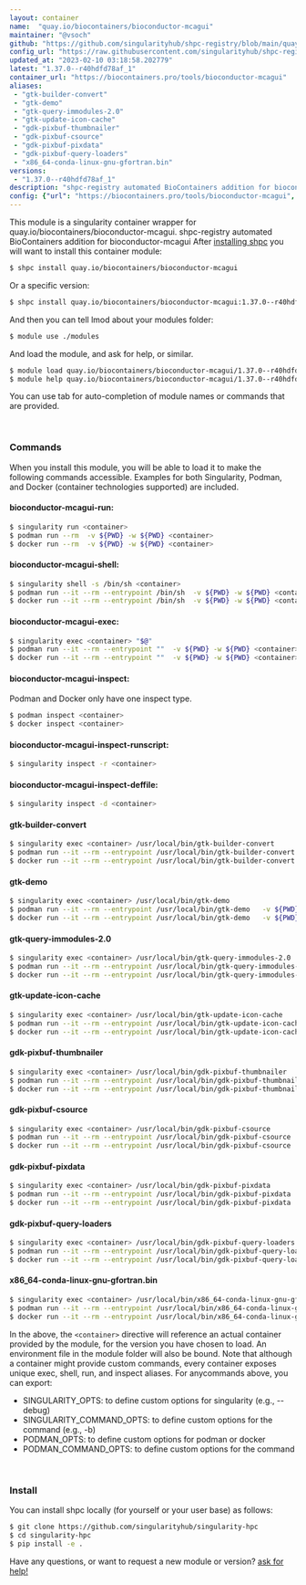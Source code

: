 ```yaml
---
layout: container
name:  "quay.io/biocontainers/bioconductor-mcagui"
maintainer: "@vsoch"
github: "https://github.com/singularityhub/shpc-registry/blob/main/quay.io/biocontainers/bioconductor-mcagui/container.yaml"
config_url: "https://raw.githubusercontent.com/singularityhub/shpc-registry/main/quay.io/biocontainers/bioconductor-mcagui/container.yaml"
updated_at: "2023-02-10 03:18:58.202779"
latest: "1.37.0--r40hdfd78af_1"
container_url: "https://biocontainers.pro/tools/bioconductor-mcagui"
aliases:
 - "gtk-builder-convert"
 - "gtk-demo"
 - "gtk-query-immodules-2.0"
 - "gtk-update-icon-cache"
 - "gdk-pixbuf-thumbnailer"
 - "gdk-pixbuf-csource"
 - "gdk-pixbuf-pixdata"
 - "gdk-pixbuf-query-loaders"
 - "x86_64-conda-linux-gnu-gfortran.bin"
versions:
 - "1.37.0--r40hdfd78af_1"
description: "shpc-registry automated BioContainers addition for bioconductor-mcagui"
config: {"url": "https://biocontainers.pro/tools/bioconductor-mcagui", "maintainer": "@vsoch", "description": "shpc-registry automated BioContainers addition for bioconductor-mcagui", "latest": {"1.37.0--r40hdfd78af_1": "sha256:8617ee15addcd4e213c5922a65dfb7625a6b87b00e5f87070f345b4f59975e63"}, "tags": {"1.37.0--r40hdfd78af_1": "sha256:8617ee15addcd4e213c5922a65dfb7625a6b87b00e5f87070f345b4f59975e63"}, "docker": "quay.io/biocontainers/bioconductor-mcagui", "aliases": {"gtk-builder-convert": "/usr/local/bin/gtk-builder-convert", "gtk-demo": "/usr/local/bin/gtk-demo", "gtk-query-immodules-2.0": "/usr/local/bin/gtk-query-immodules-2.0", "gtk-update-icon-cache": "/usr/local/bin/gtk-update-icon-cache", "gdk-pixbuf-thumbnailer": "/usr/local/bin/gdk-pixbuf-thumbnailer", "gdk-pixbuf-csource": "/usr/local/bin/gdk-pixbuf-csource", "gdk-pixbuf-pixdata": "/usr/local/bin/gdk-pixbuf-pixdata", "gdk-pixbuf-query-loaders": "/usr/local/bin/gdk-pixbuf-query-loaders", "x86_64-conda-linux-gnu-gfortran.bin": "/usr/local/bin/x86_64-conda-linux-gnu-gfortran.bin"}}
---
```


This module is a singularity container wrapper for quay.io/biocontainers/bioconductor-mcagui.
shpc-registry automated BioContainers addition for bioconductor-mcagui
After [installing shpc](#install) you will want to install this container module:


```bash
$ shpc install quay.io/biocontainers/bioconductor-mcagui
```

Or a specific version:

```bash
$ shpc install quay.io/biocontainers/bioconductor-mcagui:1.37.0--r40hdfd78af_1
```

And then you can tell lmod about your modules folder:

```bash
$ module use ./modules
```

And load the module, and ask for help, or similar.

```bash
$ module load quay.io/biocontainers/bioconductor-mcagui/1.37.0--r40hdfd78af_1
$ module help quay.io/biocontainers/bioconductor-mcagui/1.37.0--r40hdfd78af_1
```

You can use tab for auto-completion of module names or commands that are provided.

<br>

### Commands

When you install this module, you will be able to load it to make the following commands accessible.
Examples for both Singularity, Podman, and Docker (container technologies supported) are included.

#### bioconductor-mcagui-run:

```bash
$ singularity run <container>
$ podman run --rm  -v ${PWD} -w ${PWD} <container>
$ docker run --rm  -v ${PWD} -w ${PWD} <container>
```

#### bioconductor-mcagui-shell:

```bash
$ singularity shell -s /bin/sh <container>
$ podman run --it --rm --entrypoint /bin/sh  -v ${PWD} -w ${PWD} <container>
$ docker run --it --rm --entrypoint /bin/sh  -v ${PWD} -w ${PWD} <container>
```

#### bioconductor-mcagui-exec:

```bash
$ singularity exec <container> "$@"
$ podman run --it --rm --entrypoint ""  -v ${PWD} -w ${PWD} <container> "$@"
$ docker run --it --rm --entrypoint ""  -v ${PWD} -w ${PWD} <container> "$@"
```

#### bioconductor-mcagui-inspect:

Podman and Docker only have one inspect type.

```bash
$ podman inspect <container>
$ docker inspect <container>
```

#### bioconductor-mcagui-inspect-runscript:

```bash
$ singularity inspect -r <container>
```

#### bioconductor-mcagui-inspect-deffile:

```bash
$ singularity inspect -d <container>
```


#### gtk-builder-convert

```bash
$ singularity exec <container> /usr/local/bin/gtk-builder-convert
$ podman run --it --rm --entrypoint /usr/local/bin/gtk-builder-convert   -v ${PWD} -w ${PWD} <container> -c " $@"
$ docker run --it --rm --entrypoint /usr/local/bin/gtk-builder-convert   -v ${PWD} -w ${PWD} <container> -c " $@"
```


#### gtk-demo

```bash
$ singularity exec <container> /usr/local/bin/gtk-demo
$ podman run --it --rm --entrypoint /usr/local/bin/gtk-demo   -v ${PWD} -w ${PWD} <container> -c " $@"
$ docker run --it --rm --entrypoint /usr/local/bin/gtk-demo   -v ${PWD} -w ${PWD} <container> -c " $@"
```


#### gtk-query-immodules-2.0

```bash
$ singularity exec <container> /usr/local/bin/gtk-query-immodules-2.0
$ podman run --it --rm --entrypoint /usr/local/bin/gtk-query-immodules-2.0   -v ${PWD} -w ${PWD} <container> -c " $@"
$ docker run --it --rm --entrypoint /usr/local/bin/gtk-query-immodules-2.0   -v ${PWD} -w ${PWD} <container> -c " $@"
```


#### gtk-update-icon-cache

```bash
$ singularity exec <container> /usr/local/bin/gtk-update-icon-cache
$ podman run --it --rm --entrypoint /usr/local/bin/gtk-update-icon-cache   -v ${PWD} -w ${PWD} <container> -c " $@"
$ docker run --it --rm --entrypoint /usr/local/bin/gtk-update-icon-cache   -v ${PWD} -w ${PWD} <container> -c " $@"
```


#### gdk-pixbuf-thumbnailer

```bash
$ singularity exec <container> /usr/local/bin/gdk-pixbuf-thumbnailer
$ podman run --it --rm --entrypoint /usr/local/bin/gdk-pixbuf-thumbnailer   -v ${PWD} -w ${PWD} <container> -c " $@"
$ docker run --it --rm --entrypoint /usr/local/bin/gdk-pixbuf-thumbnailer   -v ${PWD} -w ${PWD} <container> -c " $@"
```


#### gdk-pixbuf-csource

```bash
$ singularity exec <container> /usr/local/bin/gdk-pixbuf-csource
$ podman run --it --rm --entrypoint /usr/local/bin/gdk-pixbuf-csource   -v ${PWD} -w ${PWD} <container> -c " $@"
$ docker run --it --rm --entrypoint /usr/local/bin/gdk-pixbuf-csource   -v ${PWD} -w ${PWD} <container> -c " $@"
```


#### gdk-pixbuf-pixdata

```bash
$ singularity exec <container> /usr/local/bin/gdk-pixbuf-pixdata
$ podman run --it --rm --entrypoint /usr/local/bin/gdk-pixbuf-pixdata   -v ${PWD} -w ${PWD} <container> -c " $@"
$ docker run --it --rm --entrypoint /usr/local/bin/gdk-pixbuf-pixdata   -v ${PWD} -w ${PWD} <container> -c " $@"
```


#### gdk-pixbuf-query-loaders

```bash
$ singularity exec <container> /usr/local/bin/gdk-pixbuf-query-loaders
$ podman run --it --rm --entrypoint /usr/local/bin/gdk-pixbuf-query-loaders   -v ${PWD} -w ${PWD} <container> -c " $@"
$ docker run --it --rm --entrypoint /usr/local/bin/gdk-pixbuf-query-loaders   -v ${PWD} -w ${PWD} <container> -c " $@"
```


#### x86_64-conda-linux-gnu-gfortran.bin

```bash
$ singularity exec <container> /usr/local/bin/x86_64-conda-linux-gnu-gfortran.bin
$ podman run --it --rm --entrypoint /usr/local/bin/x86_64-conda-linux-gnu-gfortran.bin   -v ${PWD} -w ${PWD} <container> -c " $@"
$ docker run --it --rm --entrypoint /usr/local/bin/x86_64-conda-linux-gnu-gfortran.bin   -v ${PWD} -w ${PWD} <container> -c " $@"
```



In the above, the `<container>` directive will reference an actual container provided
by the module, for the version you have chosen to load. An environment file in the
module folder will also be bound. Note that although a container
might provide custom commands, every container exposes unique exec, shell, run, and
inspect aliases. For anycommands above, you can export:

 - SINGULARITY_OPTS: to define custom options for singularity (e.g., --debug)
 - SINGULARITY_COMMAND_OPTS: to define custom options for the command (e.g., -b)
 - PODMAN_OPTS: to define custom options for podman or docker
 - PODMAN_COMMAND_OPTS: to define custom options for the command

<br>

### Install

You can install shpc locally (for yourself or your user base) as follows:

```bash
$ git clone https://github.com/singularityhub/singularity-hpc
$ cd singularity-hpc
$ pip install -e .
```

Have any questions, or want to request a new module or version? [ask for help!](https://github.com/singularityhub/singularity-hpc/issues)